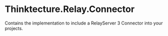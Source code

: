 # Thinktecture.Relay.Connector

Contains the implementation to include a RelayServer 3 Connector into your projects.
